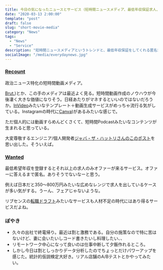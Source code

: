 ```yaml
---
title: 今日の気になったニュースとサービス（短時間ニュースメディア、最低年収保証求人、ぼやき）
date: "2020-03-13 2:00:00"
template: "post"
draft: false
slug: "short-movie-media"
category: "News"
tags:
  - "News"
  - "Service"
description: "短時間ニュースメディアというトレンドと、最低年収保証をしてくれる匿名求人、そして深夜のぼやき"
socialImage: "/media/everydaynews.jpg"
---
```

### [Recount](https://therecount.com/)
政治ニュース特化の短時間動画メディア。

[Brut.](https://www.brut.media/us))とか、この手のメディアは最近よく見る。短時間動画作成のノウハウが今後凄く大きな価値になりそう。日経あたりがマネするといいのではないだろうか。[InVideo](https://invideo.io/)みたいなテンプレート＋動画生成サービスがめっちゃ流行る気がしている。Instagramの時代に[Canva](https://www.canva.com/))があるみたいな感じで。

ただ個人的には動画すらめんどくさくて、短時間Podcastみたいなコンテンツが生まれると思っている。

大変尊敬するエンジニア/個人開発者[ジャバ・ザ・ハットリさんのこのポスト](https://www.jabba.cloud/20200224-smartphone-sns/)を思い出した。そういえば。

### [Wanted](https://getwanted.com/en-us/)
最低希望年収を登録するとそれ以上の求人のみオファーが来るサービス。オファーに答えるまで匿名。ありそうでないなーと思う。

例えば日本だと350〜800万円みたいな広めなレンジで求人を出しているケースが多い気がする。うーん、フェアじゃないような。

リブセンスの[転職ドラフト](https://job-draft.jp/)みたいなサービスも人材不足の時代にはあり得るサービスだよね。

### ぼやき
* 久々の出社で終電帰り。最近は割と激務である。自分の施策なので特に苦はないけど、妻に会いたいしコード書きたいし料理したい、、
* リモートワーク中心になって良いのは仕事中断して夕飯作れるところ。
* しかし今日は割としっかりデータ分析したのでちょっとだけパワーアップを感じた。統計的仮説検定大好き。リアル店舗のA/Bテストとかやってみたい。